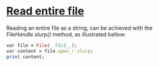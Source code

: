 [1]: http://rosettacode.org/wiki/Read_entire_file

# [Read entire file][1]

Reading an entire file as a string, can be achieved with the *FileHandle.slurp()* method, as illustrated bellow:

```ruby
var file = File(__FILE__);
var content = file.open_r.slurp;
print content;
```
